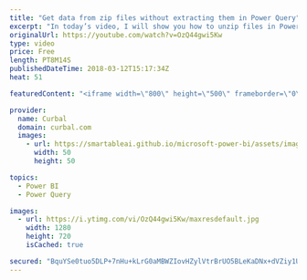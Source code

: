 ```yaml
---
title: "Get data from zip files without extracting them in Power Query"
excerpt: "In today’s video, I will show you how to unzip files in Power BI. You will be able to import multiple zip files in Power Query and unzip them without having to extract them first.  Here is Marks blog, where you can find his function: http://sql10.blogspot.se/2016/06/reading-zip-files-in-powerquery-m.html"
originalUrl: https://youtube.com/watch?v=OzQ44gwi5Kw
type: video
price: Free
length: PT8M14S
publishedDateTime: 2018-03-12T15:17:34Z
heat: 51

featuredContent: "<iframe width=\"800\" height=\"500\" frameborder=\"0\" src=\"https://www.youtube.com/embed/OzQ44gwi5Kw\" allow=\"accelerometer; autoplay; encrypted-media; gyroscope; picture-in-picture\" allowfullscreen></iframe>"

provider:
  name: Curbal
  domain: curbal.com
  images:
    - url: https://smartableai.github.io/microsoft-power-bi/assets/images/organizations/curbal.com-50x50.jpg
      width: 50
      height: 50

topics:
  - Power BI
  - Power Query

images:
  - url: https://i.ytimg.com/vi/OzQ44gwi5Kw/maxresdefault.jpg
    width: 1280
    height: 720
    isCached: true

secured: "BquYSe0tuo5DLP+7nHu+kLrG0aMBWZIovHZylVtrBrUO5BLeKaDNx+dVZiy1U0QkF2G1vRBe5JvsSpPi8uKFOxqVUwgFxCfWVhjwaSbIlEiUy4NHIc4Ulg0gW474rb3s0ZScHVKxaYQZErQSGQvQEgUZxDK5iB6bWXoG6ZDLqfE95DS8thezfDuQv4TLjDLr2q3wM9KlCCAbDZFlK4sOKKCs8XEFlFtKX5b1EyG0owsNnTDZYPLbWctSj5TPuOnY2gojFOix8zGVYmMWuGL14+gzqy0aHWLMvXODvb0135p02E85wO67EZTziqzO5s6JJjkaB/r8mDl6DnH81NHnDO0Hc8Yv/h1i/CJ3MhorKhK64UNlIyca0RMTyBbTy48sN2NPHIyDDTbRgPfinz2k/jN+9xKqiWcrLB0tf6FMGNw=;lbM+yO3yKaYVi7Ri9EDhCg=="
---
```


